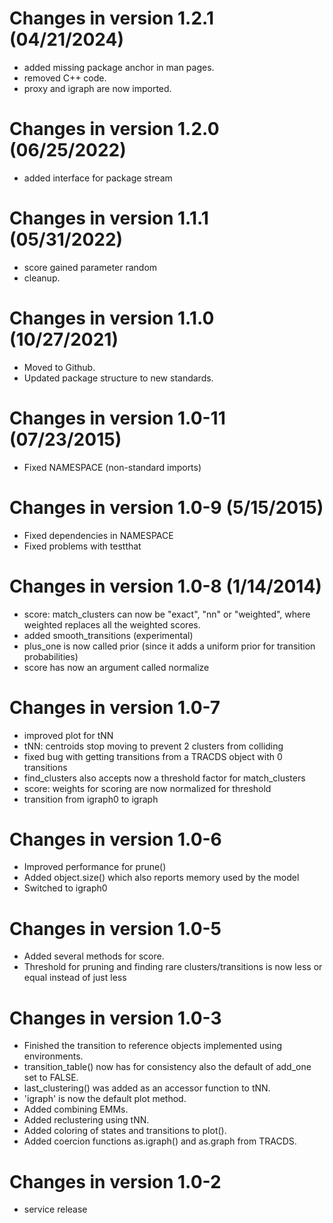 # Changes in version 1.2.1 (04/21/2024)
* added missing package anchor in man pages.
* removed C++ code. 
* proxy and igraph are now imported.

# Changes in version 1.2.0 (06/25/2022)
* added interface for package stream

# Changes in version 1.1.1 (05/31/2022)
* score gained parameter random
* cleanup.

# Changes in version 1.1.0 (10/27/2021)

* Moved to Github.
* Updated package structure to new standards.

# Changes in version 1.0-11 (07/23/2015)
* Fixed NAMESPACE (non-standard imports)

# Changes in version 1.0-9 (5/15/2015)
* Fixed dependencies in NAMESPACE
* Fixed problems with testthat

# Changes in version 1.0-8 (1/14/2014)
* score: match_clusters can now be "exact", "nn" or "weighted", where 
  weighted replaces all the weighted scores. 
* added smooth_transitions (experimental)
* plus_one is now called prior (since it adds a uniform prior for 
  transition probabilities)
* score has now an argument called normalize

# Changes in version 1.0-7
* improved plot for tNN
* tNN: centroids stop moving to prevent 2 clusters from colliding
* fixed bug with getting transitions from a TRACDS object with 0 transitions
* find_clusters also accepts now a threshold factor for match_clusters
* score: weights for scoring are now normalized for threshold
* transition from igraph0 to igraph

# Changes in version 1.0-6
* Improved performance for prune()
* Added object.size() which also reports memory used by the model 
* Switched to igraph0

# Changes in version 1.0-5
* Added several methods for score.
* Threshold for pruning and finding rare clusters/transitions 
	is now less or equal instead of just less

# Changes in version 1.0-3
* Finished the transition to reference objects implemented 
	using environments.
* transition_table() now has for consistency also the default of 
	add_one set to FALSE.
* last_clustering() was added as an accessor function to tNN.
* 'igraph' is now the default plot method.
* Added combining EMMs.
* Added reclustering using tNN.
* Added coloring of states and transitions to plot().
* Added coercion functions as.igraph() and as.graph from TRACDS.

# Changes in version 1.0-2 
* service release
